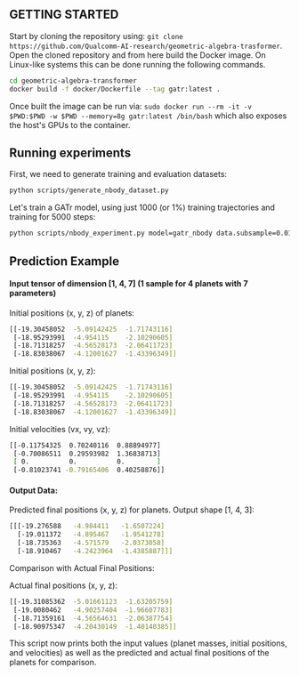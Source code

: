 ## GETTING STARTED
Start by cloning the repository using:
`git clone https://github.com/Qualcomm-AI-research/geometric-algebra-trasformer`.
Open the cloned repository and from here build the Docker image.
On Linux-like systems this can be done running the following commands.
```bash
cd geometric-algebra-transformer
docker build -f docker/Dockerfile --tag gatr:latest .
```
Once built the image can be run via:
`sudo docker run --rm -it -v $PWD:$PWD -w $PWD --memory=8g gatr:latest /bin/bash`
which also exposes the host's GPUs to the container.

## Running experiments

First, we need to generate training and evaluation datasets:
```bash
python scripts/generate_nbody_dataset.py
```

Let's train a GATr model, using just 1000 (or 1%) training trajectories and training for 5000 steps:

```bash
python scripts/nbody_experiment.py model=gatr_nbody data.subsample=0.01 training.steps=5000 run_name=gatr
```
## Prediction Example

#### Input tensor of dimension [1, 4, 7] (1 sample for 4 planets with 7 parameters)

Initial positions (x, y, z) of planets:
```bash 
[[-19.30458052  -5.09142425  -1.71743116]
 [-18.95293991  -4.954115    -2.10290605]
 [-18.71318257  -4.56528173  -2.06411723]
 [-18.83038067  -4.12001627  -1.43396349]]
 ```

Initial positions (x, y, z):
```bash
[[-19.30458052  -5.09142425  -1.71743116]
 [-18.95293991  -4.954115    -2.10290605]
 [-18.71318257  -4.56528173  -2.06411723]
 [-18.83038067  -4.12001627  -1.43396349]]
```

Initial velocities (vx, vy, vz):

```bash
[[-0.11754325  0.70240116  0.88894977]
 [-0.70086511  0.29593982  1.36838713]
 [ 0.          0.          0.        ]
 [-0.81023741 -0.79165406  0.40258876]]
 ```

#### Output Data:

Predicted final positions (x, y, z) for planets. Output shape [1, 4, 3]:
```bash
[[[-19.276588   -4.984411   -1.6507224]
  [-19.011372   -4.895467   -1.9541278]
  [-18.735363   -4.571579   -2.0373058]
  [-18.910467   -4.2423964  -1.4385887]]]
```  
Comparison with Actual Final Positions:

Actual final positions (x, y, z):
```bash
[[-19.31085362  -5.01661123  -1.63205759]
 [-19.0080462   -4.90257404  -1.96607783]
 [-18.71359161  -4.56564631  -2.06387754]
 [-18.90975347  -4.20430149  -1.40140385]]
``` 
This script now prints both the input values (planet masses, initial positions, and velocities) as well as the predicted and actual final positions of the planets for comparison.